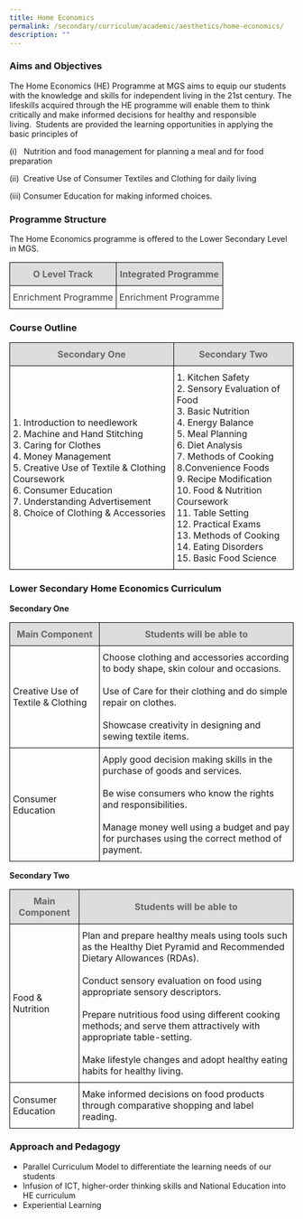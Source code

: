 ```yaml
---
title: Home Economics
permalink: /secondary/curriculum/academic/aesthetics/home-economics/
description: ""
---
```



### Aims and Objectives

The Home Economics (HE) Programme at MGS aims to equip our students with the knowledge and skills for independent living in the 21st century. The lifeskills acquired through the HE programme will enable them to think critically and make informed decisions for healthy and responsible living.  Students are provided the learning opportunities in applying the basic principles of

(i)   Nutrition and food management for planning a meal and for food preparation

(ii)  Creative Use of Consumer Textiles and Clothing for daily living

(iii) Consumer Education for making informed choices.

### Programme Structure

The Home Economics programme is offered to the Lower Secondary Level in MGS.

<style type="text/css">
.tg {
    border-collapse: collapse;
    border-spacing: 0;
}
.tg td {
    border-color: black;
    border-style: solid;
    border-width: 1px;
    overflow: hidden;
    padding: 10px 5px;
    word-break: normal;
}
.tg th {
    border-color: black;
    border-style: solid;
    border-width: 1px;
    font-weight: normal;
    overflow: hidden;
    padding: 10px 5px;
    word-break: normal;
}
.tg .tg-5hwe {
    color: #3D3D3D;
    text-align: center;
    vertical-align: middle
}
.tg .tg-feqv {
    background-color: #DDD;
    color: #666;
    font-weight: bold;
    text-align: center;
    vertical-align: middle
}
.tg .tg-iuf2 {
    color: #3D3D3D;
    text-align: center;
    vertical-align: top
}
</style>
<table class="tg">
  <thead>
    <tr>
      <th class="tg-feqv"><span style="color:#666;background-color:#DDD">O Level Track</span></th>
      <th class="tg-feqv"><span style="color:#666;background-color:#DDD">Integrated Programme</span></th>
    </tr>
  </thead>
  <tbody>
    <tr>
      <td class="tg-iuf2">Enrichment  Programme</td>
      <td class="tg-5hwe">Enrichment Programme</td>
    </tr>
  </tbody>
</table>


### Course Outline

<table class="tg">
  <thead>
    <tr>
      <th class="tg-feqv"><span style="color:#666;background-color:#DDD">Secondary One</span></th>
      <th class="tg-feqv"><span style="color:#666;background-color:#DDD">Secondary Two</span></th>
    </tr>
  </thead>
  <tbody>
    <tr>
      <td class="tg-uwnk">1. Introduction to needlework <br>
        2. Machine and Hand Stitching <br>
        3. Caring for Clothes <br>
        4. Money Management <br>
        5. Creative Use of Textile &amp; Clothing Coursework <br>
        6. Consumer Education <br>
        7. Understanding Advertisement <br>
        8. Choice of Clothing &amp; Accessories </td>
      <td class="tg-uwnk">1. Kitchen Safety<br>
        2. Sensory Evaluation of Food<br>
        3. Basic Nutrition<br>
        4. Energy Balance<br>
        5. Meal Planning<br>
        6. Diet Analysis<br>
        7. Methods of Cooking<br>
        8.Convenience Foods<br>
        9. Recipe Modification<br>
        10. Food &amp; Nutrition Coursework<br>
        11. Table Setting<br>
        12. Practical Exams<br>
        13. Methods of Cooking<br>
        14. Eating Disorders<br>
        15. Basic Food Science</td>
    </tr>
  </tbody>
</table>

### Lower Secondary Home Economics Curriculum

**Secondary One**

<table class="tg">
  <thead>
    <tr>
      <th class="tg-feqv"><span style="color:#666;background-color:#DDD">Main Component</span></th>
      <th class="tg-feqv"><span style="color:#666;background-color:#DDD">Students will be able to</span></th>
    </tr>
  </thead>
  <tbody>
    <tr>
      <td class="tg-lc1c">Creative Use of Textile &amp; Clothing</td>
      <td class="tg-uwnk">Choose clothing and accessories according to body shape, skin colour and occasions.<br>
        <br>
        Use of Care for their clothing and do simple repair on clothes.<br>
        <br>
        Showcase creativity in designing and sewing textile items.</td>
    </tr>
    <tr>
      <td class="tg-lc1c">Consumer Education</td>
      <td class="tg-uwnk">Apply good decision making skills in the purchase of goods and services.<br>
        <br>
        Be wise consumers who know the rights and responsibilities.<br>
        <br>
        Manage money well using a budget and pay for purchases using the correct method of payment.</td>
    </tr>
  </tbody>
</table>

**Secondary Two**

<table class="tg">
  <thead>
    <tr>
      <th class="tg-feqv"><span style="color:#666;background-color:#DDD">Main Component</span></th>
      <th class="tg-feqv"><span style="color:#666;background-color:#DDD">Students will be able to</span></th>
    </tr>
  </thead>
  <tbody>
    <tr>
      <td class="tg-lc1c">Food &amp; Nutrition</td>
      <td class="tg-uwnk">Plan and prepare healthy meals using tools such as the Healthy Diet Pyramid and Recommended Dietary Allowances (RDAs).<br>
        <br>
        Conduct sensory evaluation on food using appropriate sensory descriptors.<br>
        <br>
        Prepare nutritious food using different cooking methods; and serve them attractively with appropriate table-setting.<br>
        <br>
        Make lifestyle changes and adopt healthy eating habits for healthy living.</td>
    </tr>
    <tr>
      <td class="tg-lc1c">Consumer Education</td>
      <td class="tg-uwnk">Make informed decisions on food products through comparative shopping and label reading.</td>
    </tr>
  </tbody>
</table>

### Approach and Pedagogy

*   Parallel Curriculum Model to differentiate the learning needs of our students
*   Infusion of ICT, higher-order thinking skills and National Education into HE curriculum
*   Experiential Learning
